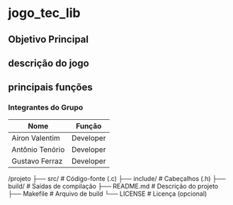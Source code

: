 # jogo_tec_lib

## Objetivo Principal

## descrição do jogo

## principais funções

### Integrantes do Grupo

| Nome               | Função             |
|--------------------|--------------------|
| Airon Valentim     | Developer          |
| Antônio Tenório    | Developer          |
| Gustavo Ferraz     | Developer          |

/projeto
├── src/          # Código-fonte (.c)
├── include/      # Cabeçalhos (.h)
├── build/        # Saídas de compilação
├── README.md     # Descrição do projeto
├── Makefile      # Arquivo de build
└── LICENSE       # Licença (opcional)
